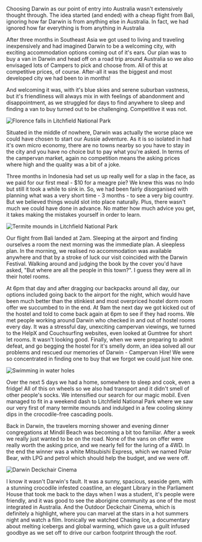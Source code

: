 Choosing Darwin as our point of entry into Australia wasn't extensively thought through. The idea started (and ended) with a cheap flight from 
Bali, ignoring how far Darwin is from anything else in Australia. In fact, we had ignored how far everything is from anything in Australia

After three months in Southeast Asia we got used to living and traveling inexpensively and had imagined Darwin to be a welcoming city, with exciting accommodation options coming out
of it's ears. Our plan was to buy a van in Darwin and head off on a road trip around Australia so we also envisaged
lots of Campers to pick and choose from. All of this at competitive prices, of course. After-all it was the biggest and most developed city we had been to in 
months! 
 
And welcoming it was, with it's blue skies and serene suburban vastness, but it's friendliness will always mix in with feelings of abandonment and 
disappointment, as we struggled for days to find anywhere to sleep and finding a van to buy turned out to be challenging. Competitive it was not.

![Florence falls in Litchfield National Park](florence-falls.jpg)

Situated in the middle of nowhere, Darwin was actually the worse place we could have chosen to start our Aussie adventure. As it is so isolated in had it's own micro economy, there are no towns nearby so you have to stay in the city and you have no choice but to pay what you're asked. In terms of the campervan market, again no competition means the asking prices where high and the quality was a bit of a joke.

Three months in Indonesia had set us up really well for a slap in the face, as we paid for our first meal - $10 for a meagre pie? 
We knew this was no Indo but still it took a while to sink in.
So, we had been fairly disorganised with planning what was a very short time - 3 months - to see a very big country. 
But we believed things would slot into place naturally. Plus, there wasn't much we could have done in advance. No matter how much advice you get, it takes making the mistakes yourself in order to learn.

![Termite mounds in Litchfield National Park](termite-mounds.jpg)

Our flight from Bali landed at 2am. Sleeping at the airport and finding ourselves a room the next morning was the immediate plan. 
A sleepless plan. In the morning, we realised no accommodation was available anywhere and that by a stroke of luck our visit coincided with the Darwin Festival. Walking around and judging the book by the cover 
you'd have asked, "But where are all the people in this town?". I guess they were all in their hotel rooms. 

At 6pm that day and after dragging our backpacks around all day, our options included going back to the airport for the night, 
which would have been much better than the stinkiest and most overpriced hostel dorm room offer we succumbed to in the end.
At 9am the next day we got kicked out of the hostel and told to come back again at 6pm to see if they had rooms. We met people working around Darwin who checked in and out of hostel rooms every day. It was a stressful day, unexciting campervan viewings, we turned to the HelpX and Couchsurfing websites, 
even looked at Gumtree for short let rooms. It wasn't looking good. 
Finally, when we were preparing to admit defeat, and go begging the hostel for it's smelly dorm, an idea solved all our problems and 
rescued our memories of Darwin - Campervan Hire! We were so concentrated in finding one to buy that we forgot we could just hire one.

 ![Swimming in water holes](skinnydip.jpg)
 
Over the next 5 days we had a home, somewhere to sleep and cook, even a fridge! All of this on wheels so we also had transport and it didn't smell of 
other people's socks. We intensified our search for our magic mobil. Even managed to fit in a weekend dash to Litchfield National Park where we saw our 
very first of many termite mounds and indulged in a few cooling skinny dips in the crocodile-free cascading pools. 

Back in Darwin, the travelers morning shower and evening dinner congregations at Mindil Beach was becoming a bit too familiar. After a week we really just wanted to be on the road. None of the vans on offer were really worth the asking price, and we nearly fell for the luring of a 4WD. 
In the end the winner was a white Mitsubishi Express, which we named Polar Bear, with LPG and petrol which should help the budget, and we were off.

![Darwin Deckchair Cinema](deckchair-cinema.jpg)

I know it wasn't Darwin's fault. It was a sunny, spacious, seaside gem, with a stunning crocodile infested coastline, an elegant 
Library in the Parliament House that took me back to the days when I was a student, it's people were friendly, and it was good to see the aborigine
community as one of the most integrated in Australia. And the Outdoor Deckchair Cinema, which is definitely a highlight, where you can marvel at the stars in a hot summers night 
and watch a film. Ironically we watched Chasing Ice, a documentary about melting icebergs and global warming, which gave us a guilt infused goodbye as we set off 
to drive our carbon footprint through the roof. 
